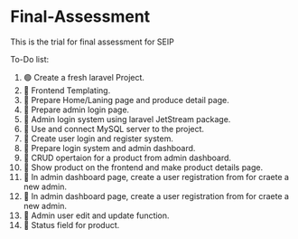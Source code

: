 # Final-Assessment

This is the trial for final assessment for SEIP

To-Do list:

1. 🟢 Create a fresh laravel Project.
2. 🔴 Frontend Templating.
3. 🔴 Prepare Home/Laning page and produce detail page.
4. 🔴 Prepare admin login page.
5. 🔴 Admin login system using laravel JetStream package.
6. 🔴 Use and connect MySQL server to the project. 
7. 🔴 Create user login and register system.
8. 🔴 Prepare login system and admin dashboard.
9. 🔴 CRUD opertaion for a product from admin dashboard.
10. 🔴 Show product on the frontend and make product details page.
11. 🔴 In admin dashboard page, create a user registration from for craete a new admin.
11. 🔴 In admin dashboard page, create a user registration from for craete a new admin.
12. 🔴 Admin user edit and update function.
13. 🔴 Status field for product.

